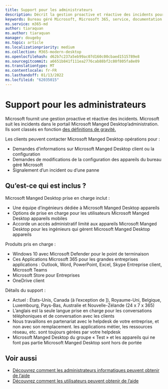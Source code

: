```yaml
---
title: Support pour les administrateurs
description: Décrit la gestion proactive et réactive des incidents pour Microsoft Manged Desktop.
keywords: Bureau géré Microsoft, Microsoft 365, service, documentation
ms.service: m365-md
author: tiaraquan
ms.author: tiaraquan
manager: dougeby
ms.topic: article
ms.localizationpriority: medium
ms.collection: M365-modern-desktop
ms.openlocfilehash: d62b7c237a5eb99ac07d160c00cbaed1515789e8
ms.sourcegitcommit: a6651b841f111ea2776cab88bf2c80f805fa8e09
ms.translationtype: MT
ms.contentlocale: fr-FR
ms.lasthandoff: 01/13/2022
ms.locfileid: "62035015"
---
```

# <a name="admin-support"></a>Support pour les administrateurs

Microsoft fournit une gestion proactive et réactive des incidents. Microsoft suit les incidents dans le portail Microsoft Manged Desktop’administration. Ils sont classés en fonction [des définitions de gravité.](../working-with-managed-desktop/admin-support.md#sev)

Les clients peuvent contacter Microsoft Manged Desktop opérations pour :
- Demandes d’informations sur Microsoft Manged Desktop client ou la configuration
- Demandes de modifications de la configuration des appareils du bureau géré Microsoft
- Signalement d’un incident ou d’une panne

## <a name="whats-included"></a>Qu’est-ce qui est inclus ?

Microsoft Manged Desktop prise en charge inclut :

- Une équipe d’ingénieurs dédiée à Microsoft Manged Desktop appareils
- Options de prise en charge pour les utilisateurs Microsoft Manged Desktop appareils mobiles
- Accorde un accès administratif limité aux appareils Microsoft Manged Desktop pour les ingénieurs qui gèrent Microsoft Manged Desktop appareils 

Produits pris en charge :

- Windows 10 avec Microsoft Defender pour le point de terminaison
- Ces Applications Microsoft 365 pour les grandes entreprises applications : Outlook, Word, PowerPoint, Excel, Skype Entreprise client, Microsoft Teams 
- Microsoft Store pour Entreprises 
- OneDrive client 

Détails du support :

- Actuel : États-Unis, Canada (à l’exception de ]), Royaume-Uni, Belgique, Luxembourg, Pays-Bas, Australie et Nouvelle-Zélande (24 x 7 x 365) 
- L’anglais est la seule langue prise en charge pour les conversations téléphoniques et de conversation avec les clients 
- Nous travaillons en partenariat avec le helpdesk de votre entreprise, et non avec son remplacement. les applications métier, les ressources réseau, etc. sont toujours gérées par votre helpdesk 
- Microsoft Manged Desktop du groupe « Test » et les appareils qui ne font pas partie Microsoft Manged Desktop sont hors de portée 


## <a name="related-topics"></a>Voir aussi

- [Découvrez comment les administrateurs informatiques peuvent obtenir de l’aide](../working-with-managed-desktop/admin-support.md)
- [Découvrez comment les utilisateurs peuvent obtenir de l’aide](../working-with-managed-desktop/end-user-support.md)
